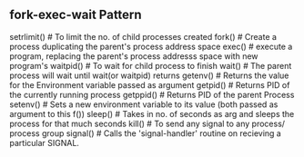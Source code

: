 



##  fork-exec-wait Pattern

setrlimit()     # To limit the no. of child processes created
fork()          # Create a process duplicating the parent's process address space
exec()          # execute a program, replacing the parent's process addresss space with new program's
waitpid()       # To wait for child process to finish
wait()          # The parent process will wait until wait(or waitpid) returns
getenv()        # Returns the value for the Environment variable passed as argument
getpid()        # Returns PID of the currently running process
getppid()       # Returns PID of the parent Process
setenv()        # Sets a new environment variable to its value (both passed as argument to this f())
sleep()         # Takes in no. of seconds as arg and sleeps the process for that much seconds
kill()          # To send any signal to any process/ process group
signal()        # Calls the 'signal-handler' routine on recieving a particular SIGNAL.


